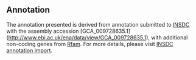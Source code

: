 
Annotation
----------

The annotation presented is derived from annotation submitted to
[INSDC](http://www.insdc.org) with the assembly accession [GCA\_009728635.1]
(http://www.ebi.ac.uk/ena/data/view/GCA_009728635.1),
with additional non-coding genes from
[Rfam](http://rfam.xfam.org/). For more details, please visit [INSDC
annotation import](http://ensemblgenomes.org/info/data/insdc_annotation).
